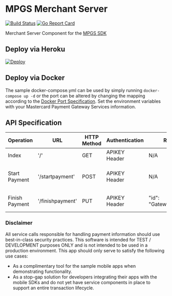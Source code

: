# MPGS Merchant Server

[![Build Status](https://travis-ci.com/dangerous-tech/MPGSAndroidApp.svg?branch=master)](https://travis-ci.com/dangerous-tech/MPGSAndroidApp)
[![Go Report Card](https://goreportcard.com/badge/github.com/dangerous-tech/mpgsmerchantserver)](https://goreportcard.com/report/github.com/dangerous-tech/mpgsmerchantserver)

Merchant Server Component for the [MPGS SDK](https://test-gateway.mastercard.com/api/documentation/integrationGuidelines/mobileSDK/integrationModelMobileSDK.html?locale=en_US)

## Deploy via Heroku

[![Deploy](https://www.herokucdn.com/deploy/button.svg)](https://heroku.com/deploy)

## Deploy via Docker

The sample docker-compose.yml can be used by simply running `docker-compose up -d` or the port can be altered by changing the mapping according to the [Docker Port Specification](https://docs.docker.com/compose/compose-file/#ports). Set the environment variables with your Mastercard Payment Gateway Services information.

## API Specification

|Operation     |URL             |HTTP Method|Authentication|Request                 |Response                                                  |
|--------------|----------------|-----------|--------------|------------------------|----------------------------------------------------------|
|Index         |'/'             |GET        |APIKEY Header |N/A                     |N/A, Only Generates Log Output                            |
|Start Payment |'/startpayment' |POST       |APIKEY Header |N/A                     |"id": "GatewaySessionID/NONE", "result": "SUCCESS/FAILURE"|
|Finish Payment|'/finishpayment'|PUT        |APIKEY Header |"id": "GatewaySessionID"|"id": "GatewaySessionID", "result": "SUCCESS/FAILURE"     |

### Disclaimer

All service calls responsible for handling payment information should use best-in-class security practices. This software is intended for TEST / DEVELOPMENT purposes ONLY and is not intended to be used in a production environment. This app should only serve to satisfy the following use cases:

- As a complimentary tool for the sample mobile apps when demonstrating functionality.
- As a stop-gap solution for developers integrating their apps with the mobile SDKs and do not yet have service components in place to support an entire transaction lifecycle.
